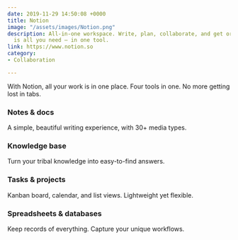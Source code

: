 ```yaml
---
date: 2019-11-29 14:50:08 +0000
title: Notion
image: "/assets/images/Notion.png"
description: All-in-one workspace. Write, plan, collaborate, and get organized. Notion
  is all you need — in one tool.
link: https://www.notion.so
category:
- Collaboration

---
```

With Notion, all your work is in one place. Four tools in one. No more getting lost in tabs.

### Notes & docs

A simple, beautiful writing experience, with 30+ media types.

### Knowledge base

Turn your tribal knowledge into easy-to-find answers.

### Tasks & projects

Kanban board, calendar, and list views. Lightweight yet flexible.

### Spreadsheets & databases

Keep records of everything. Capture your unique workflows.
